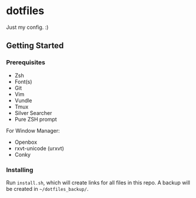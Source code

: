 # dotfiles
Just my config. :)

## Getting Started

### Prerequisites
- Zsh
- Font(s)
- Git
- Vim
- Vundle
- Tmux
- Silver Searcher
- Pure ZSH prompt

For Window Manager:
- Openbox
- rxvt-unicode (urxvt)
- Conky

### Installing

Run `install.sh`, which will create links for all files in this repo. A backup will be created in `~/dotfiles_backup/`.
